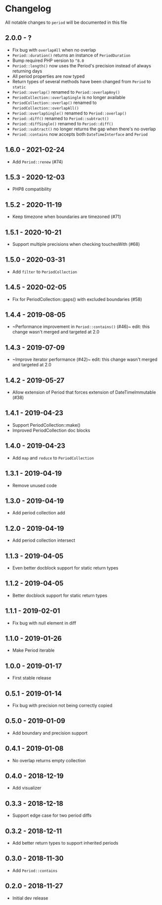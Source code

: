 # Changelog

All notable changes to `period` will be documented in this file

## 2.0.0 - ?

- Fix bug with `overlapAll` when no overlap
- `Period::duration()` returns an instance of `PeriodDuration`
- Bump required PHP version to `^8.0`
- `Period::length()` now uses the Period's precision instead of always returning days
- All period properties are now typed
- Return types of several methods have been changed from `Period` to `static`
- `Period::overlap()` renamed to `Period::overlapAny()`
- `PeriodCollection::overlapSingle` is no longer available
- `PeriodCollection::overlap()` renamed to `PeriodCollection::overlapAll()`
- `Period::overlapSingle()` renamed to `Period::overlap()`
- `Period::diff()` renamed to `Period::subtract()`
- `Period::diffSingle()` renamed to `Period::diff()`
- `Period::subtract()` no longer returns the gap when there's no overlap
- `Period::contains` now accepts both `DateTimeInterface` and `Period`

## 1.6.0 - 2021-02-24

- Add `Period::renew` (#74)

## 1.5.3 - 2020-12-03

- PHP8 compatibility

## 1.5.2 - 2020-11-19

- Keep timezone when boundaries are timezoned (#71)

## 1.5.1 - 2020-10-21

- Support multiple precisions when checking touchesWith (#68)

## 1.5.0 - 2020-03-31

- Add `filter` to `PeriodCollection` 

## 1.4.5 - 2020-02-05

- Fix for PeriodCollection::gaps() with excluded boundaries (#58)

## 1.4.4 - 2019-08-05

- ~Performance improvement in `Period::contains()` (#46)~ edit: this change wasn't merged and targeted at 2.0

## 1.4.3 - 2019-07-09

- ~Improve iterator performance (#42)~ edit: this change wasn't merged and targeted at 2.0

## 1.4.2 - 2019-05-27

- Allow extension of Period that forces extension of DateTimeImmutable (#38)

## 1.4.1 - 2019-04-23

- Support PeriodCollection::make()
- Improved PeriodCollection doc blocks

## 1.4.0 - 2019-04-23

- Add `map` and `reduce` to `PeriodCollection`

## 1.3.1 - 2019-04-19

- Remove unused code

## 1.3.0 - 2019-04-19

- Add period collection add

## 1.2.0 - 2019-04-19

- Add period collection intersect

## 1.1.3 - 2019-04-05

- Even better docblock support for static return types

## 1.1.2 - 2019-04-05

- Better docblock support for static return types

## 1.1.1 - 2019-02-01

- Fix bug with null element in diff

## 1.1.0 - 2019-01-26

- Make Period iterable

## 1.0.0 - 2019-01-17

- First stable release

## 0.5.1 - 2019-01-14

- Fix bug with precision not being correctly copied

## 0.5.0 - 2019-01-09

- Add boundary and precision support

## 0.4.1 - 2019-01-08

- No overlap returns empty collection

## 0.4.0 - 2018-12-19

- Add visualizer

## 0.3.3 - 2018-12-18

- Support edge case for two period diffs

## 0.3.2 - 2018-12-11

- Add better return types to support inherited periods

## 0.3.0 - 2018-11-30

- Add `Period::contains`

## 0.2.0 - 2018-11-27

- Initial dev release
